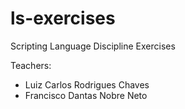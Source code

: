 # ls-exercises
Scripting Language Discipline Exercises  


Teachers:
  - Luiz Carlos Rodrigues Chaves
  - Francisco Dantas Nobre Neto
